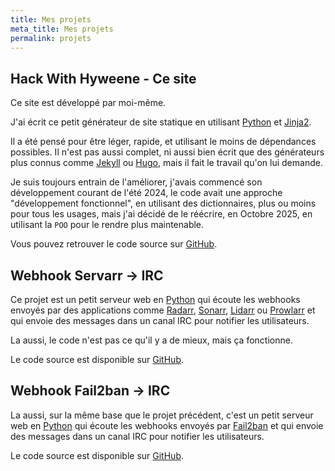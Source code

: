 ```yaml
---
title: Mes projets
meta_title: Mes projets
permalink: projets
---
```


## Hack With Hyweene - Ce site

Ce site est développé par moi-même. 

J'ai écrit ce petit générateur de site statique en utilisant [Python](https://www.python.org/) et [Jinja2](https://jinja.palletsprojects.com/).

Il a été pensé pour être léger, rapide, et utilisant le moins de dépendances possibles. Il n'est pas aussi complet, ni aussi bien écrit que des générateurs plus connus comme [Jekyll](https://jekyllrb.com/) ou [Hugo](https://gohugo.io/), mais il fait le travail qu'on lui demande.

Je suis toujours entrain de l'améliorer, j'avais commencé son développement courant de l'été 2024, le code avait une approche "développement fonctionnel", en utilisant des dictionnaires, plus ou moins pour tous les usages, mais j'ai décidé de le réécrire, en Octobre 2025, en utilisant la `POO` pour le rendre plus maintenable.

Vous pouvez retrouver le code source sur [GitHub](https://github.com/bgiarrizzo/website-hackwithhyweene).

## Webhook Servarr -> IRC

Ce projet est un petit serveur web en [Python](https://www.python.org/) qui écoute les webhooks envoyés par des applications comme [Radarr](https://radarr.video/), [Sonarr](https://sonarr.tv/), [Lidarr](https://lidarr.audio/) ou [Prowlarr](https://prowlarr.com/) et qui envoie des messages dans un canal IRC pour notifier les utilisateurs.

La aussi, le code n'est pas ce qu'il y a de mieux, mais ça fonctionne.

Le code source est disponible sur [GitHub](https://github.com/bgiarrizzo/webhook-servarr-irc).

## Webhook Fail2ban -> IRC

La aussi, sur la même base que le projet précédent, c'est un petit serveur web en [Python](https://www.python.org/) qui écoute les webhooks envoyés par [Fail2ban](https://www.fail2ban.org/) et qui envoie des messages dans un canal IRC pour notifier les utilisateurs.

Le code source est disponible sur [GitHub](https://github.com/bgiarrizzo/webhook-fail2ban-irc).
